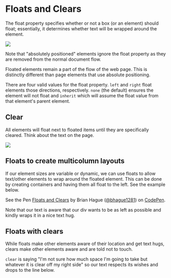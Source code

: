 # Floats and Clears

The float property specifies whether or not a box \(or an element\) should float; essentially, it determines whether text will be wrapped around the element.

![](https://cloud.githubusercontent.com/assets/40461/8234489/3b61ef02-15d4-11e5-8864-435fb6e0c3cc.png)

Note that "absolutely positioned" elements ignore the float property as they are removed from the normal document flow.

Floated elements remain a part of the flow of the web page. This is distinctly different than page elements that use absolute positioning.

There are four valid values for the float property. `left` and `right` float elements those directions, respectively. `none` \(the default\) ensures the element will not float and `inherit` which will assume the float value from that element's parent element.

## Clear

All elements will float next to floated items until they are specifically cleared. Think about the text on the page.

![](https://cloud.githubusercontent.com/assets/40461/8234478/287c1156-15d4-11e5-9901-ba9090a5bf70.png)

## Floats to create multicolumn layouts

If our element sizes are variable or dynamic, we can use floats to allow text/other elements to wrap around the floated element. This can be done by creating containers and having them all float to the left. See the example below.

See the Pen [Floats and Clears](http://codepen.io/bhague1281/pen/vGoajr/) by Brian Hague \([@bhague1281](http://codepen.io/bhague1281)\) on [CodePen](http://codepen.io).

Note that our text is aware that our div wants to be as left as possible and kindly wraps it in a nice text hug.

## Floats with clears

While floats make other elements aware of their location and get text hugs, clears make other elements aware and are told not to touch.

`clear` is saying "I'm not sure how much space I'm going to take but whatever it is clear off my right side" so our text respects its wishes and drops to the line below.
